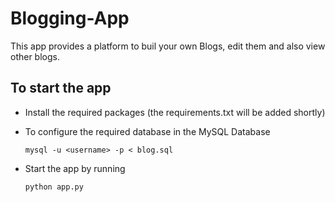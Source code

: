 # Blogging-App

This app provides a platform to buil your own Blogs, edit them and also view other blogs.

## To start the app

 - Install the required packages (the requirements.txt will be added shortly)
 
 - To configure the required database in the MySQL Database
 
    `mysql -u <username> -p < blog.sql`
    
 - Start the app by running
 
    `python app.py`
 

